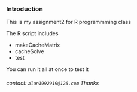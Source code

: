 ### Introduction
This is my assignment2 for R programmming class

The R script includes
* makeCacheMatrix
* cacheSolve
* test

You can run it all at once to test it

###### contact: `alan1992919@126.com` Thanks